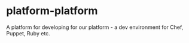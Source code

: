 platform-platform
=================

A platform for developing for our platform - a dev environment for Chef, Puppet, Ruby etc.